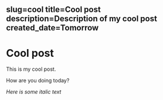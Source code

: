 slug=cool
title=Cool post
description=Description of my cool post
created_date=Tomorrow
---
# Cool post

This is my cool post.

How are you doing today?

*Here is some italic text*